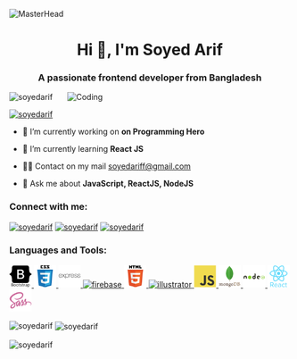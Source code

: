 ![MasterHead](https://miro.medium.com/max/1400/0*enrI7BXUzwJEomlq.gif)
<h1 align="center">Hi 👋, I'm Soyed Arif</h1>
<h3 align="center">A passionate frontend developer from Bangladesh</h3>
<img align="right" alt="Coding" width="400" src="https://cdn.dribbble.com/users/1162077/screenshots/3848914/programmer.gif"/>

<p align="left"> <img src="https://komarev.com/ghpvc/?username=soyedarif&label=Profile%20views&color=0e75b6&style=flat" alt="soyedarif" /> </p>

<p align="left"> <a href="https://twitter.com/soyedarif" target="blank"><img src="https://img.shields.io/twitter/follow/soyedarif?logo=twitter&style=for-the-badge" alt="soyedarif" /></a> </p>

- 🔭 I’m currently working on **on Programming Hero**

- 🌱 I’m currently learning **React JS**

- 👨‍💻 Contact on my mail [soyedariff@gmail.com](soyedariff@gmail.com)

- 💬 Ask me about **JavaScript, ReactJS, NodeJS**

<h3 align="left">Connect with me:</h3>
<p align="left">
<a href="https://codepen.io/soyedarif" target="blank"><img align="center" src="https://raw.githubusercontent.com/rahuldkjain/github-profile-readme-generator/master/src/images/icons/Social/codepen.svg" alt="soyedarif" height="30" width="40" /></a>
<a href="https://twitter.com/soyedarif" target="blank"><img align="center" src="https://raw.githubusercontent.com/rahuldkjain/github-profile-readme-generator/master/src/images/icons/Social/twitter.svg" alt="soyedarif" height="30" width="40" /></a>
<a href="https://linkedin.com/in/soyedarif" target="blank"><img align="center" src="https://raw.githubusercontent.com/rahuldkjain/github-profile-readme-generator/master/src/images/icons/Social/linked-in-alt.svg" alt="soyedarif" height="30" width="40" /></a>
</p>

<h3 align="left">Languages and Tools:</h3>
<p align="left"> <a href="https://getbootstrap.com" target="_blank" rel="noreferrer"> <img src="https://raw.githubusercontent.com/devicons/devicon/master/icons/bootstrap/bootstrap-plain-wordmark.svg" alt="bootstrap" width="40" height="40"/> </a> <a href="https://www.w3schools.com/css/" target="_blank" rel="noreferrer"> <img src="https://raw.githubusercontent.com/devicons/devicon/master/icons/css3/css3-original-wordmark.svg" alt="css3" width="40" height="40"/> </a> <a href="https://expressjs.com" target="_blank" rel="noreferrer"> <img src="https://raw.githubusercontent.com/devicons/devicon/master/icons/express/express-original-wordmark.svg" alt="express" width="40" height="40"/> </a> <a href="https://firebase.google.com/" target="_blank" rel="noreferrer"> <img src="https://www.vectorlogo.zone/logos/firebase/firebase-icon.svg" alt="firebase" width="40" height="40"/> </a> <a href="https://www.w3.org/html/" target="_blank" rel="noreferrer"> <img src="https://raw.githubusercontent.com/devicons/devicon/master/icons/html5/html5-original-wordmark.svg" alt="html5" width="40" height="40"/> </a> <a href="https://www.adobe.com/in/products/illustrator.html" target="_blank" rel="noreferrer"> <img src="https://www.vectorlogo.zone/logos/adobe_illustrator/adobe_illustrator-icon.svg" alt="illustrator" width="40" height="40"/> </a> <a href="https://developer.mozilla.org/en-US/docs/Web/JavaScript" target="_blank" rel="noreferrer"> <img src="https://raw.githubusercontent.com/devicons/devicon/master/icons/javascript/javascript-original.svg" alt="javascript" width="40" height="40"/> </a> <a href="https://www.mongodb.com/" target="_blank" rel="noreferrer"> <img src="https://raw.githubusercontent.com/devicons/devicon/master/icons/mongodb/mongodb-original-wordmark.svg" alt="mongodb" width="40" height="40"/> </a> <a href="https://nodejs.org" target="_blank" rel="noreferrer"> <img src="https://raw.githubusercontent.com/devicons/devicon/master/icons/nodejs/nodejs-original-wordmark.svg" alt="nodejs" width="40" height="40"/> </a> <a href="https://reactjs.org/" target="_blank" rel="noreferrer"> <img src="https://raw.githubusercontent.com/devicons/devicon/master/icons/react/react-original-wordmark.svg" alt="react" width="40" height="40"/> </a> <a href="https://sass-lang.com" target="_blank" rel="noreferrer"> <img src="https://raw.githubusercontent.com/devicons/devicon/master/icons/sass/sass-original.svg" alt="sass" width="40" height="40"/> </a> </p>

<p><img align="left" src="https://github-readme-stats.vercel.app/api/top-langs?username=soyedarif&show_icons=true&locale=en&layout=compact" alt="soyedarif" /></p>

<p>&nbsp;<img align="center" src="https://github-readme-stats.vercel.app/api?username=soyedarif&show_icons=true&locale=en" alt="soyedarif" /></p>

<p><img align="center" src="https://github-readme-streak-stats.herokuapp.com/?user=soyedarif&" alt="soyedarif" /></p>

